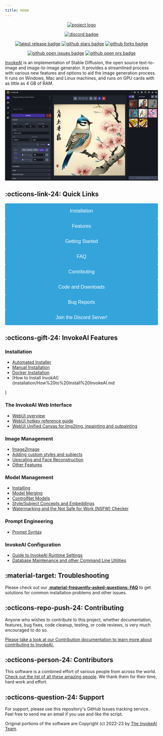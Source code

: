 ```yaml
---
title: Home
---
```


<!--
  The Docs you find here (/docs/*) are built and deployed via mkdocs. If you want to run a local version to verify your changes, it's as simple as::

  ```bash
  pip install -r docs/requirements-mkdocs.txt
  mkdocs serve
  ```
-->

<!-- CSS styling -->
<link rel="stylesheet" href="https://cdn.jsdelivr.net/npm/@fortawesome/fontawesome-free@6.2.1/css/fontawesome.min.css">
<style>
    .button {
      width: 100%;
      max-width: 100%;
      height: 50px;
      background-color: #35A4DB;
      color: #fff;
      font-size: 16px;
      border: none;
      cursor: pointer;
      border-radius: 0.2rem;
    }

    .button-container {
      display: grid;
      grid-template-columns: repeat(auto-fit, minmax(200px, 1fr));
      gap: 20px;
      justify-content: center;
    }

    .button:hover {
      background-color: #526CFE;
    }
</style>



<div align="center" markdown>


[![project logo](https://github.com/invoke-ai/InvokeAI/assets/31807370/6e3728c7-e90e-4711-905c-3b55844ff5be)](https://github.com/invoke-ai/InvokeAI)

[![discord badge]][discord link]

[![latest release badge]][latest release link]
[![github stars badge]][github stars link]
[![github forks badge]][github forks link]

<!-- [![CI checks on main badge]][ci checks on main link]
[![CI checks on dev badge]][ci checks on dev link]
[![latest commit to dev badge]][latest commit to dev link] -->

[![github open issues badge]][github open issues link]
[![github open prs badge]][github open prs link]

[ci checks on dev badge]:
  https://flat.badgen.net/github/checks/invoke-ai/InvokeAI/development?label=CI%20status%20on%20dev&cache=900&icon=github
[ci checks on dev link]:
  https://github.com/invoke-ai/InvokeAI/actions?query=branch%3Adevelopment
[ci checks on main badge]:
  https://flat.badgen.net/github/checks/invoke-ai/InvokeAI/main?label=CI%20status%20on%20main&cache=900&icon=github
[ci checks on main link]:
  https://github.com/invoke-ai/InvokeAI/actions/workflows/test-invoke-conda.yml
[discord badge]: https://flat.badgen.net/discord/members/ZmtBAhwWhy?icon=discord
[discord link]: https://discord.gg/ZmtBAhwWhy
[github forks badge]:
  https://flat.badgen.net/github/forks/invoke-ai/InvokeAI?icon=github
[github forks link]:
  https://useful-forks.github.io/?repo=lstein%2Fstable-diffusion
[github open issues badge]:
  https://flat.badgen.net/github/open-issues/invoke-ai/InvokeAI?icon=github
[github open issues link]:
  https://github.com/invoke-ai/InvokeAI/issues?q=is%3Aissue+is%3Aopen
[github open prs badge]:
  https://flat.badgen.net/github/open-prs/invoke-ai/InvokeAI?icon=github
[github open prs link]:
  https://github.com/invoke-ai/InvokeAI/pulls?q=is%3Apr+is%3Aopen
[github stars badge]:
  https://flat.badgen.net/github/stars/invoke-ai/InvokeAI?icon=github
[github stars link]: https://github.com/invoke-ai/InvokeAI/stargazers
<!-- [latest commit to dev badge]:
  https://flat.badgen.net/github/last-commit/invoke-ai/InvokeAI/development?icon=github&color=yellow&label=last%20dev%20commit&cache=900
[latest commit to dev link]:
  https://github.com/invoke-ai/InvokeAI/commits/main -->
[latest release badge]:
  https://flat.badgen.net/github/release/invoke-ai/InvokeAI/development?icon=github
[latest release link]: https://github.com/invoke-ai/InvokeAI/releases

</div>

<a href="https://github.com/invoke-ai/InvokeAI">InvokeAI</a> is an
implementation of Stable Diffusion, the open source text-to-image and
image-to-image generator. It provides a streamlined process with various new
features and options to aid the image generation process. It runs on Windows,
Mac and Linux machines, and runs on GPU cards with as little as 4 GB of RAM.

<div align="center"><img src="assets/invoke-web-server-1.png" width=640></div>

## :octicons-link-24: Quick Links

<div class="button-container">
    <a href="installation/INSTALLATION"> <button class="button">Installation</button> </a>
    <a href="features/"> <button class="button">Features</button> </a>
    <a href="help/gettingStartedWithAI/"> <button class="button">Getting Started</button> </a>
    <a href="help/FAQ/"> <button class="button">FAQ</button> </a>
    <a href="contributing/CONTRIBUTING/"> <button class="button">Contributing</button> </a>
    <a href="https://github.com/invoke-ai/InvokeAI/"> <button class="button">Code and Downloads</button> </a>
    <a href="https://github.com/invoke-ai/InvokeAI/issues"> <button class="button">Bug Reports </button> </a>
    <a href="https://discord.gg/ZmtBAhwWhy"> <button class="button"> Join the Discord Server!</button> </a>
</div>


## :octicons-gift-24: InvokeAI Features

### Installation
  - [Automated Installer](installation/010_INSTALL_AUTOMATED.md)
  - [Manual Installation](installation/020_INSTALL_MANUAL.md)
  - [Docker Installation](installation/040_INSTALL_DOCKER.md)
  - [How to Install InvokAI](installation/How%20to%20Install%20InvokeAI.md
  
  )



### The InvokeAI Web Interface
- [WebUI overview](features/WEB.md)
- [WebUI hotkey reference guide](features/WEBUIHOTKEYS.md)
- [WebUI Unified Canvas for Img2Img, inpainting and outpainting](features/UNIFIED_CANVAS.md)

<!-- separator -->

### Image Management
- [Image2Image](features/IMG2IMG.md)
- [Adding custom styles and subjects](features/CONCEPTS.md)
- [Upscaling and Face Reconstruction](features/POSTPROCESS.md)
- [Other Features](features/OTHER.md)

<!-- separator -->
### Model Management
- [Installing](installation/050_INSTALLING_MODELS.md)
- [Model Merging](features/MODEL_MERGING.md)
- [ControlNet Models](features/CONTROLNET.md)
- [Style/Subject Concepts and Embeddings](features/CONCEPTS.md)
- [Watermarking and the Not Safe for Work (NSFW) Checker](features/WATERMARK+NSFW.md)
<!-- seperator -->
### Prompt Engineering
- [Prompt Syntax](features/PROMPTS.md)

### InvokeAI Configuration
- [Guide to InvokeAI Runtime Settings](features/CONFIGURATION.md)
- [Database Maintenance and other Command Line Utilities](features/UTILITIES.md)

## :material-target: Troubleshooting

Please check out our **[:material-frequently-asked-questions:
FAQ](help/FAQ/)** to
get solutions for common installation problems and other issues.

## :octicons-repo-push-24: Contributing

Anyone who wishes to contribute to this project, whether documentation,
features, bug fixes, code cleanup, testing, or code reviews, is very much
encouraged to do so. 

[Please take a look at our Contribution documentation to learn more about contributing to InvokeAI. 
](contributing/CONTRIBUTING.md)

## :octicons-person-24: Contributors

This software is a combined effort of various people from across the world.
[Check out the list of all these amazing people](other/CONTRIBUTORS.md). We
thank them for their time, hard work and effort.

## :octicons-question-24: Support

For support, please use this repository's GitHub Issues tracking service. Feel
free to send me an email if you use and like the script.

Original portions of the software are Copyright (c) 2022-23
by [The InvokeAI Team](https://github.com/invoke-ai).

